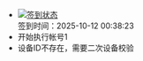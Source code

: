 - [![签到状态](https://github.com/womade/Cloud189-Actions/actions/workflows/main.yml/badge.svg?branch=main)](https://github.com/womade/Cloud189-Actions/actions/workflows/main.yml) <br> 签到时间：2025-10-12 00:38:23
- 开始执行帐号1
- 设备ID不存在，需要二次设备校验
